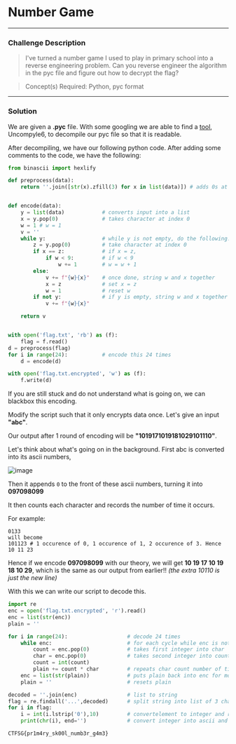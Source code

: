 # Number Game

---

### Challenge Description

> I've turned a number game I used to play in primary school into a reverse engineering problem. Can you reverse engineer the algorithm in the pyc file and figure out how to decrypt the flag?

> Concept(s) Required: Python, pyc format

---

### Solution

We are given a **.pyc** file. With some googling we are able to find a [tool](https://pypi.org/project/uncompyle6/), Uncompyle6, to decompile our pyc file so that it is readable.

After decompiling, we have our following python code. After adding some comments to the code, we have the following:

```py
from binascii import hexlify

def preprocess(data):
    return ''.join([str(x).zfill(3) for x in list(data)]) # adds 0s at the front of each char until its 3 chars long


def encode(data):
    y = list(data)            # converts input into a list
    x = y.pop(0)              # takes character at index 0
    w = 1 # w = 1
    v = ''
    while y:                  # while y is not empty, do the following: 
        z = y.pop(0)          # take character at index 0
        if x == z:            # if x = z,
            if w < 9:         # if w < 9
                w += 1        # w = w + 1
        else:
            v += f"{w}{x}"    # once done, string w and x together
            x = z             # set x = z
            w = 1             # reset w
        if not y:             # if y is empty, string w and x together
            v += f"{w}{x}"

    return v


with open('flag.txt', 'rb') as (f):
    flag = f.read()
d = preprocess(flag)
for i in range(24):           # encode this 24 times
    d = encode(d)

with open('flag.txt.encrypted', 'w') as (f):
    f.write(d)
```

If you are still stuck and do not understand what is going on, we can blackbox this encoding.

Modify the script such that it only encrypts data once. Let's give an input **"abc"**.

Our output after 1 round of encoding will be **"1019171019181029101110"**.

Let's think about what's going on in the background. First abc is converted into its ascii numbers, 

![image](https://user-images.githubusercontent.com/76640319/115515249-8809f180-a2b7-11eb-9774-6feff98bdc92.png)

Then it appends `0` to the front of these ascii numbers, turning it into **097098099**

It then counts each character and records the number of time it occurs. 

For example:

```
0133
will become
101123 # 1 occurence of 0, 1 occurence of 1, 2 occurence of 3. Hence 10 11 23
```

Hence if we encode **097098099** with our theory, we will get **10 19 17 10 19 18 10 29**, which is the same as our output from earlier!! _(the extra 10110 is just the new line)_

With this we can write our script to decode this.

```py
import re
enc = open('flag.txt.encrypted', 'r').read()
enc = list(str(enc))
plain = ''

for i in range(24):                   # decode 24 times
    while enc:                        # for each cycle while enc is not empty
        count = enc.pop(0)            # takes first integer into char
        char = enc.pop(0)             # takes second integer into count
        count = int(count)            
        plain += count * char         # repeats char count number of times and puts in plain
    enc = list(str(plain))            # puts plain back into enc for more decryption
    plain = ''                        # resets plain

decoded = ''.join(enc)                # list to string
flag = re.findall('...',decoded)      # split string into list of 3 chars each
for i in flag:
    i = int(i.lstrip('0'),10)         # convertelement to integer and remove any 0s at the start of the integer
    print(chr(i), end='')             # convert integer into ascii and concatenate them
```

```
CTFSG{pr1m4ry_sk00l_numb3r_g4m3}
```

